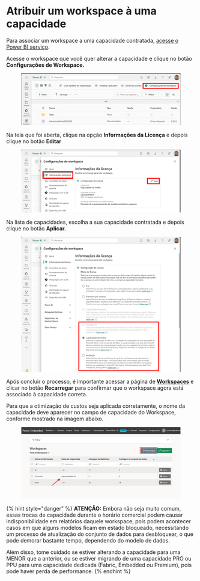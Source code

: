 # Atribuir um workspace à uma capacidade

Para associar um workspace a uma capacidade contratada, [acesse o Power BI serviço](https://app.powerbi.com/).

Acesse o workspace que você quer alterar a capacidade e clique no botão **Configurações de Workspace.**

<figure><img src="../../../.gitbook/assets/image (36).png" alt=""><figcaption></figcaption></figure>



Na tela que foi aberta, clique na opção **Informações da Licença** e depois clique no botão **Editar**

<figure><img src="../../../.gitbook/assets/image (37).png" alt=""><figcaption></figcaption></figure>



Na lista de capacidades, escolha a sua capacidade contratada e depois clique no botão **Aplicar.**

<figure><img src="../../../.gitbook/assets/image (38).png" alt=""><figcaption></figcaption></figure>

Após concluir o processo, é importante acessar a página de [**Workspaces**](https://admin.powerembedded.com.br/Workspaces) e clicar no botão **Recarregar** para confirmar que o workspace agora está associado à capacidade correta.&#x20;

Para que a otimização de custos seja aplicada corretamente, o nome da capacidade deve aparecer no campo de capacidade do Workspace, conforme mostrado na imagem abaixo.

<figure><img src="../../../.gitbook/assets/image (39).png" alt=""><figcaption></figcaption></figure>

{% hint style="danger" %}
**ATENÇÃO:** Embora não seja muito comum, essas trocas de capacidade durante o horário comercial podem causar indisponibilidade em relatórios daquele workspace, pois podem acontecer casos em que alguns modelos ficam em estado bloqueado, necessitando um processo de atualização do conjunto de dados para desbloquear, o que pode demorar bastante tempo, dependendo do modelo de dados.

Além disso, tome cuidado se estiver alterando a capacidade para uma MENOR que a anterior, ou se estiver migrando de uma capacidade PRO ou PPU para uma capacidade dedicada (Fabric, Embedded ou Premium), pois pode haver perda de performance.
{% endhint %}



